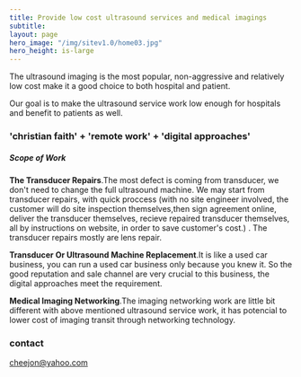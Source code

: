 ```yaml
---
title: Provide low cost ultrasound services and medical imagings
subtitle: 
layout: page
hero_image: "/img/sitev1.0/home03.jpg"
hero_height: is-large
---
```


The ultrasound imaging is the most popular, non-aggressive and relatively low cost make it a good choice to both hospital and patient.

Our goal is to make the ultrasound service work low enough for hospitals and benefit to patients as well. 

### 'christian faith' + 'remote work' + 'digital approaches'

##### Scope of Work

**The Transducer Repairs**.The most defect is coming from transducer, we don't need to change the full ultrasound machine. We may start from transducer repairs, with quick proccess (with no site engineer involved, the customer will do site inspection themselves,then sign agreement online, deliver the transducer themselves, recieve repaired transducer themselves, all by instructions on website, in order to save customer's cost.) . The transducer repairs mostly are lens repair.

**Transducer Or Ultrasound Machine Replacement**.It is like a used car business, you can run a used car business only because you knew it. So the good reputation and sale channel are very crucial to this business, the digital approaches meet the requirement.

**Medical Imaging Networking**.The imaging networking work are little bit different with above mentioned ultrasound service work, it has potencial to lower cost of imaging transit through networking technology. 

### contact

cheejon@yahoo.com
